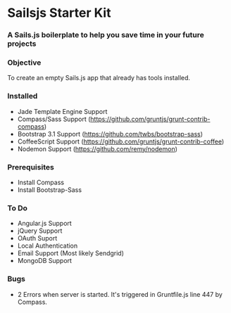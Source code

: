 # Sailsjs Starter Kit
### A Sails.js boilerplate to help you save time in your future projects

### Objective
To create an empty Sails.js app that already has tools installed.

### Installed
- Jade Template Engine Support
- Compass/Sass Support (https://github.com/gruntjs/grunt-contrib-compass)
- Bootstrap 3.1 Support (https://github.com/twbs/bootstrap-sass)
- CoffeeScript Support (https://github.com/gruntjs/grunt-contrib-coffee)
- Nodemon Support (https://github.com/remy/nodemon)

### Prerequisites
- Install Compass
- Install Bootstrap-Sass

### To Do
- Angular.js Support
- jQuery Support
- OAuth Suport
- Local Authentication
- Email Support (Most likely Sendgrid)
- MongoDB Support

### Bugs
- 2 Errors when server is started. It's triggered in Gruntfile.js line 447 by Compass.
